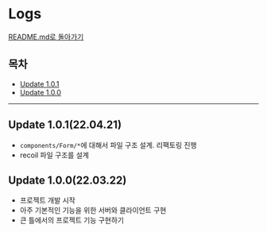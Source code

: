 # Logs

[README.md로 돌아가기](../README.md)

## 목차

- [Update 1.0.1](#update-101220421)
- [Update 1.0.0](#update-100220322)

---

## Update 1.0.1(22.04.21)

- `components/Form/*`에 대해서 파일 구조 설계. 리팩토링 진행
- recoil 파일 구조를 설계

## Update 1.0.0(22.03.22)

- 프로젝트 개발 시작
- 아주 기본적인 기능을 위한 서버와 클라이언트 구현
- 큰 틀에서의 프로젝트 기능 구현하기

